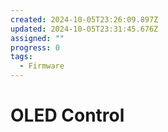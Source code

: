 ```yaml
---
created: 2024-10-05T23:26:09.897Z
updated: 2024-10-05T23:31:45.676Z
assigned: ""
progress: 0
tags:
  - Firmware
---
```


# OLED Control
